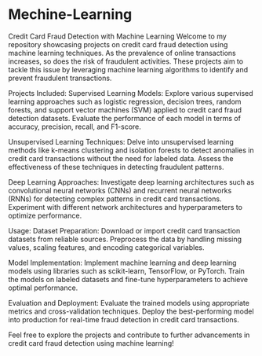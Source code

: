 # Mechine-Learning
Credit Card Fraud Detection with Machine Learning
Welcome to my repository showcasing projects on credit card fraud detection using machine learning techniques. As the prevalence of online transactions increases, so does the risk of fraudulent activities. These projects aim to tackle this issue by leveraging machine learning algorithms to identify and prevent fraudulent transactions.

Projects Included:
Supervised Learning Models: Explore various supervised learning approaches such as logistic regression, decision trees, random forests, and support vector machines (SVM) applied to credit card fraud detection datasets. Evaluate the performance of each model in terms of accuracy, precision, recall, and F1-score.

Unsupervised Learning Techniques: Delve into unsupervised learning methods like k-means clustering and isolation forests to detect anomalies in credit card transactions without the need for labeled data. Assess the effectiveness of these techniques in detecting fraudulent patterns.

Deep Learning Approaches: Investigate deep learning architectures such as convolutional neural networks (CNNs) and recurrent neural networks (RNNs) for detecting complex patterns in credit card transactions. Experiment with different network architectures and hyperparameters to optimize performance.

Usage:
Dataset Preparation: Download or import credit card transaction datasets from reliable sources. Preprocess the data by handling missing values, scaling features, and encoding categorical variables.

Model Implementation: Implement machine learning and deep learning models using libraries such as scikit-learn, TensorFlow, or PyTorch. Train the models on labeled datasets and fine-tune hyperparameters to achieve optimal performance.

Evaluation and Deployment: Evaluate the trained models using appropriate metrics and cross-validation techniques. Deploy the best-performing model into production for real-time fraud detection in credit card transactions.

Feel free to explore the projects and contribute to further advancements in credit card fraud detection using machine learning!
